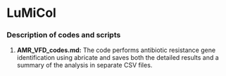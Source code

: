 # LuMiCol

### Description of codes and scripts

1. **AMR_VFD_codes.md:** The code performs antibiotic resistance gene identification using abricate and saves both the detailed results and a summary of the analysis in separate CSV files.
